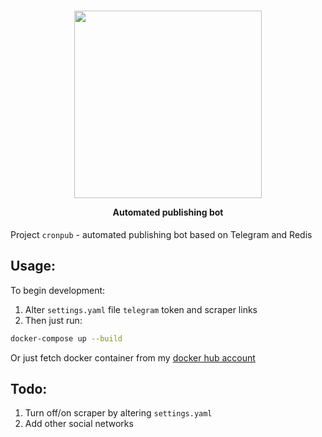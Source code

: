 <h1 align="center">
  <img src="https://github.com/enfipy/cronpub/assets/logo.svg" width="300"/>
  <p align="center" style="font-size: 0.5em">Automated publishing bot</p>
</h1>

Project `cronpub` - automated publishing bot based on Telegram and Redis

## Usage:

To begin development:

1. Alter `settings.yaml` file `telegram` token and scraper links
2. Then just run:

```bash
docker-compose up --build
```

Or just fetch docker container from my [docker hub account](https://hub.docker.com/r/enfipy/cronpub)

## Todo:

1. Turn off/on scraper by altering `settings.yaml`
2. Add other social networks
